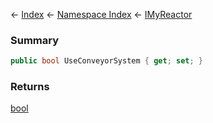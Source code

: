 ← [Index](Api-Index) ← [Namespace Index](Namespace-Index) ← [IMyReactor](Sandbox.ModAPI.Ingame.IMyReactor)

### Summary

```csharp
public bool UseConveyorSystem { get; set; }
```

### Returns

[bool](https://docs.microsoft.com/en-us/dotnet/api/system.boolean?view=netframework-4.6)

